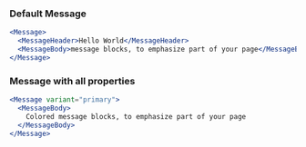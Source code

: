 ### Default Message

```jsx
<Message>
  <MessageHeader>Hello World</MessageHeader>
  <MessageBody>message blocks, to emphasize part of your page</MessageBody>
</Message>
```

### Message with all properties

```jsx
<Message variant="primary">
  <MessageBody>
    Colored message blocks, to emphasize part of your page
  </MessageBody>
</Message>
```
